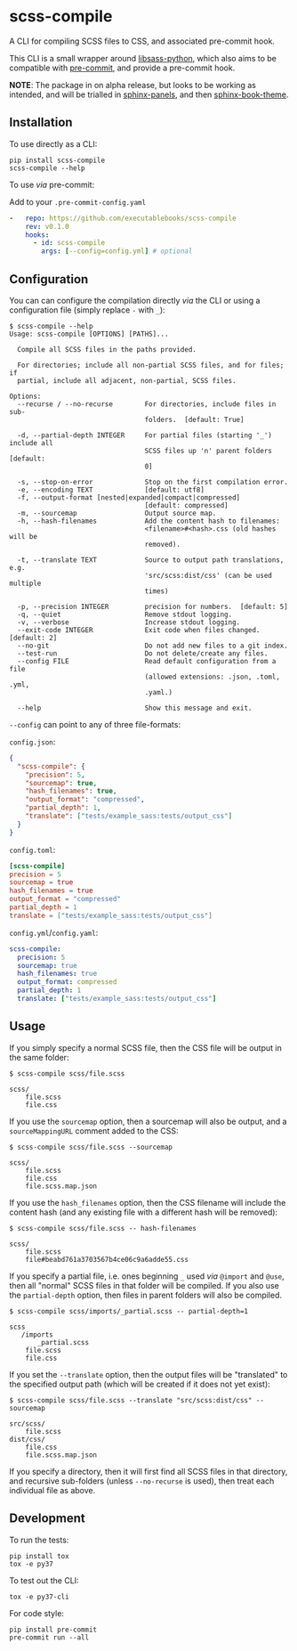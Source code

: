 # scss-compile

A CLI for compiling SCSS files to CSS, and associated pre-commit hook.

This CLI is a small wrapper around [libsass-python](https://github.com/sass/libsass-python),
which also aims to be compatible with [pre-commit](https://pre-commit.com/),
and provide a pre-commit hook.

**NOTE**: The package in on alpha release, but looks to be working as intended,
and will be trialled in [sphinx-panels](https://github.com/executablebooks/sphinx-panels),
and then [sphinx-book-theme](https://github.com/executablebooks/sphinx-book-theme).

## Installation

To use directly as a CLI:

```console
pip install scss-compile
scss-compile --help
```

To use *via* pre-commit:

Add to your `.pre-commit-config.yaml`

```yaml
-   repo: https://github.com/executablebooks/scss-compile
    rev: v0.1.0
    hooks:
      - id: scss-compile
        args: [--config=config.yml] # optional
```

## Configuration

You can can configure the compilation directly *via* the CLI or using a configuration file
(simply replace `-` with `_`):

```console
$ scss-compile --help
Usage: scss-compile [OPTIONS] [PATHS]...

  Compile all SCSS files in the paths provided.

  For directories; include all non-partial SCSS files, and for files; if
  partial, include all adjacent, non-partial, SCSS files.

Options:
  --recurse / --no-recurse        For directories, include files in sub-
                                  folders.  [default: True]

  -d, --partial-depth INTEGER     For partial files (starting '_') include all
                                  SCSS files up 'n' parent folders  [default:
                                  0]

  -s, --stop-on-error             Stop on the first compilation error.
  -e, --encoding TEXT             [default: utf8]
  -f, --output-format [nested|expanded|compact|compressed]
                                  [default: compressed]
  -m, --sourcemap                 Output source map.
  -h, --hash-filenames            Add the content hash to filenames:
                                  <filename>#<hash>.css (old hashes will be
                                  removed).

  -t, --translate TEXT            Source to output path translations, e.g.
                                  'src/scss:dist/css' (can be used multiple
                                  times)

  -p, --precision INTEGER         precision for numbers.  [default: 5]
  -q, --quiet                     Remove stdout logging.
  -v, --verbose                   Increase stdout logging.
  --exit-code INTEGER             Exit code when files changed.  [default: 2]
  --no-git                        Do not add new files to a git index.
  --test-run                      Do not delete/create any files.
  --config FILE                   Read default configuration from a file
                                  (allowed extensions: .json, .toml, .yml,
                                  .yaml.)

  --help                          Show this message and exit.
```

`--config` can point to any of three file-formats:

`config.json`:

```json
{
  "scss-compile": {
    "precision": 5,
    "sourcemap": true,
    "hash_filenames": true,
    "output_format": "compressed",
    "partial_depth": 1,
    "translate": ["tests/example_sass:tests/output_css"]
  }
}
```

`config.toml`:

```toml
[scss-compile]
precision = 5
sourcemap = true
hash_filenames = true
output_format = "compressed"
partial_depth = 1
translate = ["tests/example_sass:tests/output_css"]
```

`config.yml`/`config.yaml`:

```yaml
scss-compile:
  precision: 5
  sourcemap: true
  hash_filenames: true
  output_format: compressed
  partial_depth: 1
  translate: ["tests/example_sass:tests/output_css"]
```

## Usage

If you simply specify a normal SCSS file, then the CSS file will be output in the same folder:

```console
$ scss-compile scss/file.scss
```

```
scss/
    file.scss
    file.css
```

If you use the `sourcemap` option, then a sourcemap will also be output,
and a `sourceMappingURL` comment added to the CSS:

```console
$ scss-compile scss/file.scss --sourcemap
```

```
scss/
    file.scss
    file.css
    file.scss.map.json
```

If you use the `hash_filenames` option, then the CSS filename will include the content hash (and any existing file with a different hash will be removed):

```console
$ scss-compile scss/file.scss -- hash-filenames
```

```
scss/
    file.scss
    file#beabd761a3703567b4ce06c9a6adde55.css
```

If you specify a partial file, i.e. ones beginning `_` used *via* `@import` and `@use`,
then all "normal" SCSS files in that folder will be compiled.
If you also use the `partial-depth` option, then files in parent folders will also be compiled.

```console
$ scss-compile scss/imports/_partial.scss -- partial-depth=1
```

```
scss
   /imports
       _partial.scss
    file.scss
    file.css
```

If you set the `--translate` option, then the output files will be "translated" to the specified output path
(which will be created if it does not yet exist):

```console
$ scss-compile scss/file.scss --translate "src/scss:dist/css" --sourcemap
```

```
src/scss/
    file.scss
dist/css/
    file.css
    file.scss.map.json
```

If you specify a directory, then it will first find all SCSS files in that directory,
and recursive sub-folders (unless `--no-recurse` is used), then treat each individual file as above.

## Development

To run the tests:

```console
pip install tox
tox -e py37
```

To test out the CLI:

```console
tox -e py37-cli
```

For code style:

```console
pip install pre-commit
pre-commit run --all
```
